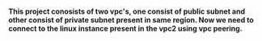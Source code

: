 <h4> This project conosists of two vpc's, one consist of public subnet and other consist of private subnet present in same region. Now we need to connect to the linux instance present in the vpc2 using vpc peering.
</h4>